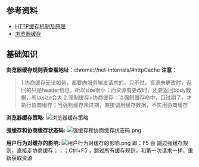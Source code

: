 ## 参考资料
- [HTTP缓存机制及原理](https://www.cnblogs.com/chenqf/p/6386163.html)
- [浏览器缓存](https://juejin.cn/post/6844903763665240072)

## 基础知识
**浏览器缓存规则表查看地址**：chrome://net-internals/#httpCache
**注意**：
>1.协商缓存无论如何，都要向服务端发请求的，只不过，资源未更改时，返回的只是header信息，所以size很小；而资源有更改时，还要返回body数据，所以size会大
>2.强制缓存>协商缓存：当强制缓存命中，且过期了，才执行协商缓存；当强制缓存未过期，直接调用缓存数据，不实用协商缓存

**浏览器缓存策略:**
![浏览器缓存策略](/浏览器缓存策略.image)

**强缓存和协商缓存状态码:**
![强缓存和协商缓存状态码.png](/强缓存和协商缓存状态码.image)

**用户行为对缓存的影响:**
![用户行为对缓存的影响.png](/用户行为对缓存的影响.image)
即：F5 会 跳过强缓存规则，直接走协商缓存；；；Ctrl+F5 ，跳过所有缓存规则，和第一次请求一样，重新获取资源



